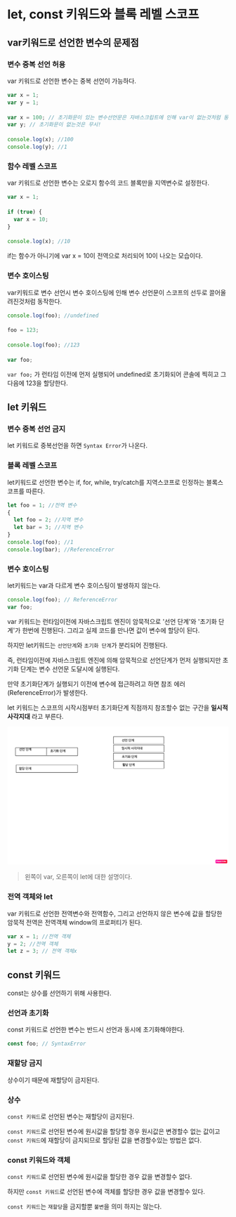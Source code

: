 # let, const 키워드와 블록 레벨 스코프

## var키워드로 선언한 변수의 문제점

### 변수 중복 선언 허용

var 키워드로 선언한 변수는 중복 선언이 가능하다.

```jsx
var x = 1;
var y = 1;

var x = 100; // 초기화문이 있는 변수선언문은 자바스크립트에 인해 var이 없는것처럼 동작한다.
var y; // 초기화문이 없는것은 무시!

console.log(x); //100
console.log(y); //1
```

### 함수 레벨 스코프

var 키워드로 선언한 변수는 오로지 함수의 코드 블록만을 지역변수로 설정한다.

```jsx
var x = 1;

if (true) {
  var x = 10;
}

console.log(x); //10
```

if는 함수가 아니기에 var x = 10이 전역으로 처리되어 10이 나오는 모습이다.

### 변수 호이스팅

var키워드로 변수 선언시 변수 호이스팅에 인해 변수 선언문이 스코프의 선두로 끌어올려진것처럼 동작한다.

```jsx
console.log(foo); //undefined

foo = 123;

console.log(foo); //123

var foo;
```

`var foo;` 가 런타임 이전에 먼저 실행되어 undefined로 초기화되어 콘솔에 찍히고 그 다음에 123을 할당한다.

## let 키워드

### 변수 중복 선언 금지

let 키워드로 중복선언을 하면 `Syntax Error`가 나온다.

### 블록 레벨 스코프

let키워드로 선언한 변수는 if, for, while, try/catch를 지역스코프로 인정하는 블록스코프를 따른다.

```jsx
let foo = 1; //전역 변수
{
  let foo = 2; //지역 변수
  let bar = 3; //지역 변수
}
console.log(foo); //1
console.log(bar); //ReferenceError
```

### 변수 호이스팅

let키워드는 var과 다르게 변수 호이스팅이 발생하지 않는다.

```jsx
console.log(foo); // ReferenceError
var foo;
```

var 키워드는 런타임이전에 자바스크립트 엔진이 암묵적으로 '선언 단계'와 '초기화 단계'가 한번에 진행된다.
그리고 실제 코드를 만나면 값이 변수에 할당이 된다.

하지만 let키워드는 `선언단계`와 `초기화 단계`가 분리되어 진행된다.

즉, 런타임이전에 자바스크립트 엔진에 의해 암묵적으로 선언단계가 먼저 실행되지만 초기화 단계는 변수 선언문 도달시에 실행된다.

만약 초기화단계가 실행되기 이전에 변수에 접근하려고 하면 참조 에러(ReferenceError)가 발생한다.

let 키워드는 스코프의 시작시점부터 초기화단계 직점까지 참조할수 없는 구간을 **일시적 사각지대** 라고 부른다.

<img src="./asset/letvar.png" />

> 왼쪽이 var, 오른쪽이 let에 대한 설명이다.

### 전역 객체와 let

var 키워드로 선언한 전역변수와 전역함수, 그리고 선언하지 않은 변수에 값을 할당한 암묵적 전역은 전역객체 window의 프로퍼티가 된다.

```jsx
var x = 1; //전역 객체
y = 2; //전역 객체
let z = 3; // 전역 객체x
```

## const 키워드

const는 상수를 선언하기 위해 사용한다.

### 선언과 초기화

const 키워드로 선언한 변수는 반드시 선언과 동시에 초기화해야한다.

```jsx
const foo; // SyntaxError
```

### 재할당 금지

상수이기 때문에 재할당이 금지된다.

### 상수

`const 키워드`로 선언된 변수는 재할당이 금지된다.

`const 키워드`로 선언된 변수에 원시값을 할당할 경우 원시값은 변경할수 없는 값이고 `const 키워드`에 재할당이 금지되므로 할당된 값을 변경할수있는 방법은 없다.

### const 키워드와 객체

`const 키워드`로 선언된 변수에 원시값을 할당한 경우 값을 변경할수 없다.

하지만 `const 키워드`로 선언된 변수에 객체를 할당한 경우 값을 변경할수 있다.

`const 키워드`는 `재할당`을 금지할뿐 `불변`을 의미 하지는 않는다.
